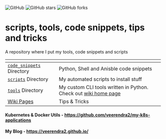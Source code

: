 ![GitHub](https://img.shields.io/github/license/veerendra2/my-utils.svg?style=for-the-badge)
![GitHub stars](https://img.shields.io/github/stars/veerendra2/useless-scripts.svg?style=for-the-badge)
![GitHub forks](https://img.shields.io/github/forks/veerendra2/my-utils.svg?style=for-the-badge)
# scripts, tools, code snippets, tips and tricks 
A repository where I put my tools, code snippets and scripts

| <!-- -->    | <!-- -->    |
|-------------|-------------|
| [`code_snippets`](https://github.com/veerendra2/my-utils/tree/master/code_snippets) Directory  | Python, Shell and Anisble code snippets |
| [`scripts`](https://github.com/veerendra2/my-utils/tree/master/scripts) Directory  | My automated scripts to install stuff |
| [`tools`](https://github.com/veerendra2/my-utils/tree/master/tools) Directory  | My custom CLI tools written in Python. Check out [wiki home page](https://github.com/veerendra2/useless-scripts/wiki) |
| [Wiki Pages](https://github.com/veerendra2/my-utils/wiki)  | Tips & Tricks |

#### Kubernetes & Docker Utils - https://github.com/veerendra2/my-k8s-applications
#### My Blog - https://veerendra2.github.io/
